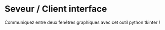 # Seveur / Client interface
Communiquez entre deux fenêtres graphiques avec cet outil python tkinter !

